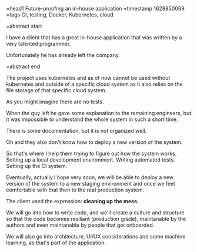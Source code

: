 =head1 Future-proofing an in-house application
=timestamp 1628850069
=tags CI, testing, Docker, Kubernetes, cloud

=abstract start

I have a client that has a great in-house application that was written by a very talented programmer.

Unfortunately he has already left the company.

=abstract end


The project uses kubernetes and as of now cannot be used without kubernetes and outside of a specific cloud system as it also relies on the file storage of that specific cloud system.

As you might imagine there are no tests.

When the guy left he gave some explanation to the remaining engineers, but it was impossible to understand the whole system in such a short time.

There is some documentation, but it is not organized well.

Oh and they also don't know how to deploy a new version of the system.

So that's where I help them trying to figure out how the system works.
Setting up a local development environment.
Writing automated tests.
Setting up the CI system.

Eventually, actually I hope very soon, we will be able to deploy a new version of the system to a new staging environment and once we feel comfortable with that then to the real production system.

The client used the expression: <b>cleaning up the mess</b>.

We will go into how to write code, and we'll create a culture and structure so that the code becomes resiliant (production grade),
maintanable by the authors and even maintanable by people that get onboarded.


We will also go into architecture, UI/UX considerations and some machine learning, as that's part of the application.

